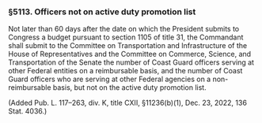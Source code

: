 ### §5113. Officers not on active duty promotion list ###

Not later than 60 days after the date on which the President submits to Congress a budget pursuant to section 1105 of title 31, the Commandant shall submit to the Committee on Transportation and Infrastructure of the House of Representatives and the Committee on Commerce, Science, and Transportation of the Senate the number of Coast Guard officers serving at other Federal entities on a reimbursable basis, and the number of Coast Guard officers who are serving at other Federal agencies on a non-reimbursable basis, but not on the active duty promotion list.

(Added Pub. L. 117–263, div. K, title CXII, §11236(b)(1), Dec. 23, 2022, 136 Stat. 4036.)